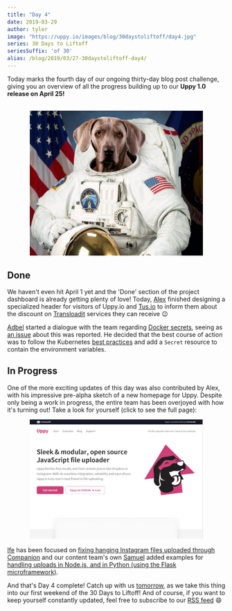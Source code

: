 ```yaml
---
title: "Day 4"
date: 2019-03-29
author: tyler
image: "https://uppy.io/images/blog/30daystoliftoff/day4.jpg"
series: 30 Days to Liftoff
seriesSuffix: 'of 30'
alias: /blog/2019/03/27-30daystoliftoff-day4/
---
```


Today marks the fourth day of our ongoing thirty-day blog post challenge, giving you an overview of all the progress building up to our **Uppy 1.0 release on April 25!**

<!--more-->

<center><br /><img width="400" src="/images/blog/30daystoliftoff/day4.jpg"><br /></center>

## Done

We haven't even hit April 1 yet and the 'Done' section of the project dashboard is already getting plenty of love! Today, [Alex](https://github.com/nqst) finished designing a specialized header for visitors of Uppy.io and [Tus.io](https://tus.io) to inform them about the discount on [Transloadit](https://transloadit.com/) services they can receive :wink:

[Adbel](https://github.com/Kiloreux) started a dialogue with the team regarding [Docker secrets](https://github.com/transloadit/uppy/pull/138), seeing as [an issue](https://github.com/transloadit/uppy/issues/1295) about this was reported. He decided that the best course of action was to follow the Kubernetes [best practices](https://kubernetes.io/docs/concepts/configuration/secret/#best-practices) and add a `Secret` resource to contain the environment variables.

## In Progress

One of the more exciting updates of this day was also contributed by Alex, with his impressive pre-alpha sketch of a new homepage for Uppy. Despite only being a work in progress, the entire team has been overjoyed with how it's turning out! Take a look for yourself (click to see the full page):

<center><a rel="noreferrer noopener" target="_blank" href="/images/blog/30daystoliftoff/2019-03-liftoff-04b.png"><img width="400" src="/images/blog/30daystoliftoff/2019-03-liftoff-04a.png"></a></center>

[Ife](https://github.com/ifedapoolarewaju) has been focused on [fixing hanging Instagram files uploaded through Companion](https://github.com/transloadit/uppy/pull/1274/files) and our content team's own [Samuel](https://github.com/samuelayo) added examples for [handling uploads in Node.js, and in Python (using the Flask microframework)](https://github.com/transloadit/uppy/pull/1389).

And that's Day 4 complete! Catch up with us [tomorrow](/blog/2019/03/liftoff-05/), as we take this thing into our first weekend of the 30 Days to Liftoff! And of course, if you want to keep yourself constantly updated, feel free to subscribe to our [RSS feed](https://uppy.io/atom.xml) :smile:

